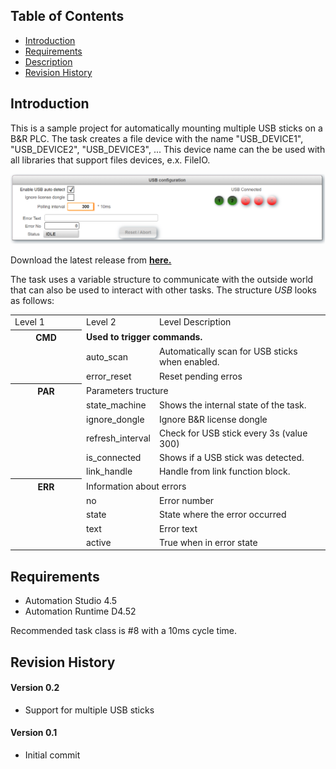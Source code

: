 ## Table of Contents
* [Introduction](#Introduction)
* [Requirements](#Requirements)
* [Description](#Description)
* [Revision History](#Revision-History)

<a name="Introduction"></a>
## Introduction
This is a sample project for automatically mounting multiple USB sticks on a B&R PLC. The task creates a file device with the name "USB_DEVICE1", "USB_DEVICE2", "USB_DEVICE3", ... This device name can the be used with all libraries that support files devices, e.x. FileIO.

![](Logical/mappView/Resources/Media/screenshot_main.png)

Download the latest release from [**here.**](https://github.com/br-automation-com/AS-USB/releases/latest) 

<a name="Description"></a>
The task uses a variable structure to communicate with the outside world that can also be used to interact with other tasks. The structure *USB* looks as follows:

<table>
  <tr>
    <td width=100>Level 1</td>
    <td>Level 2</td>
    <td>Level Description</td>
  </tr>
  <tr style="font-weight:bold">
    <th>CMD</th>
    <td colspan="3">Used to trigger commands.</td>
  </tr>
  <tr>
   <td></td>
   <td>auto_scan</td>
   <td colspan="3">Automatically scan for USB sticks when enabled.</td>
  </tr>
  <tr>
   <td></td>
   <td>error_reset</td>
   <td colspan="3">Reset pending erros</td>
  </tr>
    <th> PAR </th>
    <td colspan="3">Parameters tructure</td>
  </tr>
      <tr>
   <td></td>
   <td>state_machine</td>
   <td colspan="3">Shows the internal state of the task.</td>
  </tr>
   <tr>
   <td></td>
   <td>ignore_dongle</td>
   <td colspan="3">Ignore B&R license dongle</td>
  </tr>
    <tr>
   <td></td>
   <td>refresh_interval</td>
   <td colspan="3">Check for USB stick every 3s (value 300)</td>
  </tr>
    <tr>
   <td></td>
   <td>is_connected</td>
   <td colspan="3">Shows if a USB stick was detected.</td>
  </tr>
      <tr>
   <td></td>
   <td>link_handle</td>
   <td colspan="3">Handle from link function block.</td>
  </tr>
   <tr>
    <th> ERR </th>
    <td colspan="3">Information about errors</td>
  </tr>
   <tr>
   <td></td>
   <td>no</td>
   <td colspan="3">Error number</td>
  </tr>
  <tr>
   <td></td>
   <td>state</td>
   <td colspan="3">State where the error occurred</td>
  </tr>
  <tr>
   <td></td>
   <td>text</td>
   <td colspan="3">Error text</td>
  </tr>
  <tr>
   <td></td>
   <td>active</td>
   <td colspan="3">True when in error state</td>
  </tr>
</table>

<a name="Requirements"></a>
## Requirements
* Automation Studio 4.5
* Automation Runtime D4.52

Recommended task class is #8 with a 10ms cycle time.

<a name="Revision-History"></a>
## Revision History

#### Version 0.2
- Support for multiple USB sticks

#### Version 0.1
- Initial commit
